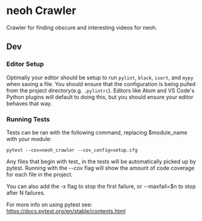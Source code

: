 # neoh Crawler
Crawler for finding obscure and interesting videos for neoh.

## Dev

### Editor Setup
Optimally your editor should be setup to run `pylint`, `black`, `isort`, and `mypy` when saving a file. You should ensure that the configuration is being pulled from the project directory(e.g. `.pylintrc`). Editors like Atom and VS Code's Python plugins will default to doing this, but you should ensure your editor behaves that way.

### Running Tests
Tests can be ran with the following command, replacing $module_name with your module:

    pytest --cov=neoh_crawler --cov_config=setup.cfg

Any files that begin with test_ in the tests will be automatically picked up by pytest. Running with the --cov flag will show the amount of code coverage for each file in the project.

You can also add the -x flag to stop the first failure, or --maxfail=$n to stop after N failures.

For more info on using pytest see: https://docs.pytest.org/en/stable/contents.html
